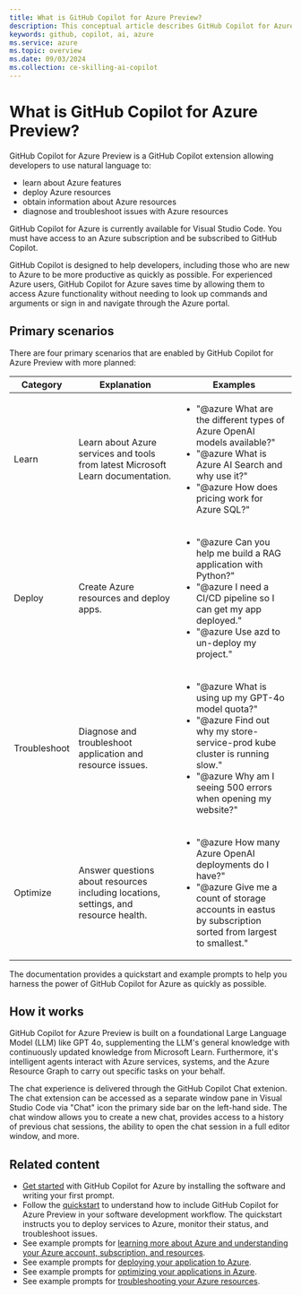 ```yaml
---
title: What is GitHub Copilot for Azure Preview?
description: This conceptual article describes GitHub Copilot for Azure Preview Visual Studio Code extension, its purpose, what it's capable of, and how it fits into a developer's workflow.
keywords: github, copilot, ai, azure
ms.service: azure
ms.topic: overview
ms.date: 09/03/2024
ms.collection: ce-skilling-ai-copilot
---
```


# What is GitHub Copilot for Azure Preview?

GitHub Copilot for Azure Preview is a GitHub Copilot extension allowing developers to use natural language to:

- learn about Azure features
- deploy Azure resources
- obtain information about Azure resources
- diagnose and troubleshoot issues with Azure resources

GitHub Copilot for Azure is currently available for Visual Studio Code. You must have access to an Azure subscription and be subscribed to GitHub Copilot.

GitHub Copilot is designed to help developers, including those who are new to Azure to be more productive as quickly as possible. For experienced Azure users, GitHub Copilot for Azure saves time by allowing them to access Azure functionality without needing to look up commands and arguments or sign in and navigate through the Azure portal.

## Primary scenarios

There are four primary scenarios that are enabled by GitHub Copilot for Azure Preview with more planned:

|Category|Explanation|Examples|
|---|---|---|
|Learn|Learn about Azure services and tools from latest Microsoft Learn documentation.|<ul><li>"@azure What are the different types of Azure OpenAI models available?"</li><li>"@azure What is Azure AI Search and why use it?"</li><li>"@azure How does pricing work for Azure SQL?"</li></ul>|
|Deploy|Create Azure resources and deploy apps.|<ul><li>"@azure Can you help me build a RAG application with Python?"</li><li>"@azure I need a CI/CD pipeline so I can get my app deployed."</li><li>"@azure Use azd to un-deploy my project."</li></ul>|
|Troubleshoot|Diagnose and troubleshoot application and resource issues.|<ul><li>"@azure What is using up my GPT-4o model quota?"</li><li>"@azure Find out why my store-service-prod kube cluster is running slow."</li><li>"@azure Why am I seeing 500 errors when opening my website?"</li></ul>|
|Optimize|Answer questions about resources including locations, settings, and resource health.|<ul><li>"@azure How many Azure OpenAI deployments do I have?"</li><li>"@azure Give me a count of storage accounts in eastus by subscription sorted from largest to smallest."</li></ul>|

The documentation provides a quickstart and example prompts to help you harness the power of GitHub Copilot for Azure as quickly as possible.

## How it works

GitHub Copilot for Azure Preview is built on a foundational Large Language Model (LLM) like GPT 4o, supplementing the LLM's general knowledge with continuously updated knowledge from Microsoft Learn. Furthermore, it's intelligent agents interact with Azure services, systems, and the Azure Resource Graph to carry out specific tasks on your behalf.

The chat experience is delivered through the GitHub Copilot Chat extenion. The chat extension can be accessed as a separate window pane in Visual Studio Code via "Chat" icon the primary side bar on the left-hand side. The chat window allows you to create a new chat, provides access to a history of previous chat sessions, the ability to open the chat session in a full editor window, and more.


## Related content

- [Get started](get-started.md) with GitHub Copilot for Azure by installing the software and writing your first prompt.
- Follow the [quickstart](quickstart-build-deploy-applications.md) to understand how to include GitHub Copilot for Azure Preview in your software development workflow. The quickstart instructs you to deploy services to Azure, monitor their status, and troubleshoot issues.
- See example prompts for [learning more about Azure and understanding your Azure account, subscription, and resources](learn-examples.md).
- See example prompts for [deploying your application to Azure](deploy-examples.md).
- See example prompts for [optimizing your applications in Azure](optimize-examples.md).
- See example prompts for [troubleshooting your Azure resources](troubleshoot-examples.md).